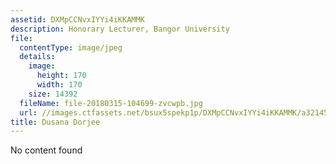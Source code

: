 ```yaml
---
assetid: DXMpCCNvxIYYi4iKKAMMK
description: Honorary Lecturer, Bangor University
file:
  contentType: image/jpeg
  details:
    image:
      height: 170
      width: 170
    size: 14392
  fileName: file-20180315-104699-zvcwpb.jpg
  url: //images.ctfassets.net/bsux5spekp1p/DXMpCCNvxIYYi4iKKAMMK/a321450f9412ee7e280ed4c59d210035/file-20180315-104699-zvcwpb.jpg
title: Dusana Dorjee
---
```

No content found